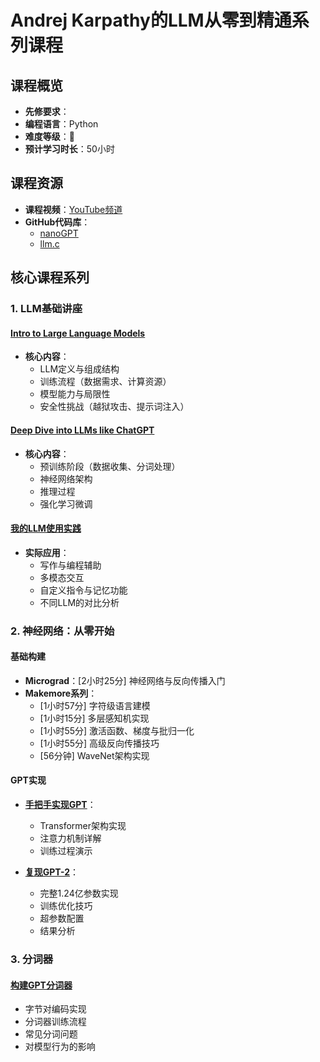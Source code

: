 # Andrej Karpathy的LLM从零到精通系列课程

## 课程概览

- **先修要求**：
- **编程语言**：Python
- **难度等级**：🌟
- **预计学习时长**：50小时

## 课程资源

- **课程视频**：[YouTube频道](https://www.youtube.com/@AndrejKarpathy)
- **GitHub代码库**：
  - [nanoGPT](https://github.com/karpathy/nanoGPT)
  - [llm.c](https://github.com/karpathy/llm.c)

## 核心课程系列

### 1. LLM基础讲座

#### [Intro to Large Language Models](https://www.youtube.com/watch?v=zjkBMFhNj_g)
- **核心内容**：
  - LLM定义与组成结构
  - 训练流程（数据需求、计算资源）
  - 模型能力与局限性
  - 安全性挑战（越狱攻击、提示词注入）

#### [Deep Dive into LLMs like ChatGPT](https://www.youtube.com/watch?v=7xTGNNLPyMI)
- **核心内容**：
  - 预训练阶段（数据收集、分词处理）
  - 神经网络架构
  - 推理过程
  - 强化学习微调

#### [我的LLM使用实践](https://www.youtube.com/watch?v=EWvNQjAaOHw)
- **实际应用**：
  - 写作与编程辅助
  - 多模态交互
  - 自定义指令与记忆功能
  - 不同LLM的对比分析

### 2. 神经网络：从零开始

#### 基础构建
- **Micrograd**：[2小时25分] 神经网络与反向传播入门
- **Makemore系列**：
  - [1小时57分] 字符级语言建模
  - [1小时15分] 多层感知机实现
  - [1小时55分] 激活函数、梯度与批归一化
  - [1小时55分] 高级反向传播技巧
  - [56分钟] WaveNet架构实现

#### GPT实现
- **[手把手实现GPT](https://www.youtube.com/watch?v=kCc8FmEb1nY)**：
  - Transformer架构实现
  - 注意力机制详解
  - 训练过程演示

- **[复现GPT-2](https://www.youtube.com/watch?v=l8pRSuU81PU)**：
  - 完整1.24亿参数实现
  - 训练优化技巧
  - 超参数配置
  - 结果分析

### 3. 分词器

#### [构建GPT分词器](https://www.youtube.com/watch?v=zduSFxRajkE)
- 字节对编码实现
- 分词器训练流程
- 常见分词问题
- 对模型行为的影响
